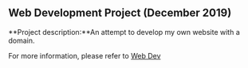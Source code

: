 ## Web Development Project (December 2019)

**Project description:**An attempt to develop my own website with a domain.

For more information, please refer to [Web Dev](https://github.com/giantespresso03/new_portfolio_web)
